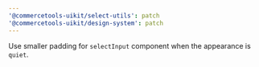 ```yaml
---
'@commercetools-uikit/select-utils': patch
'@commercetools-uikit/design-system': patch
---
```


Use smaller padding for `selectInput` component when the appearance is `quiet`.
